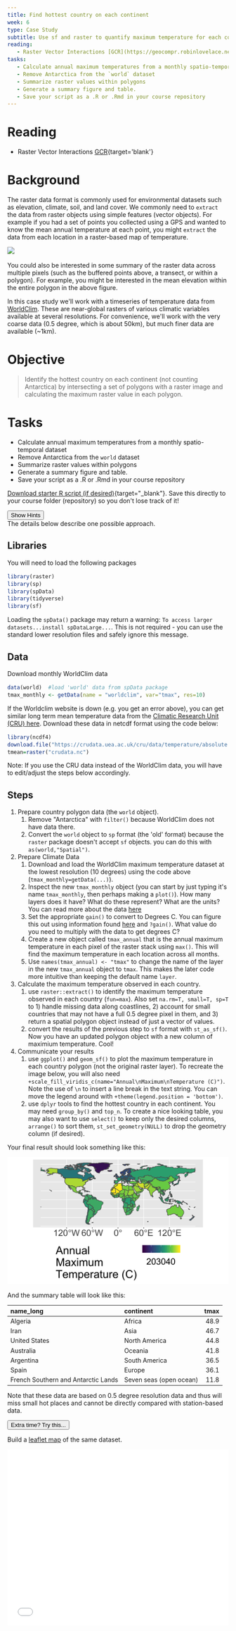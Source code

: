 ```yaml
---
title: Find hottest country on each continent
week: 6
type: Case Study
subtitle: Use sf and raster to quantify maximum temperature for each country and then identify the hottest one on each continent.
reading:
   - Raster Vector Interactions [GCR](https://geocompr.robinlovelace.net/geometric-operations.html#raster-vector){target='blank'}
tasks:
   - Calculate annual maximum temperatures from a monthly spatio-temporal dataset
   - Remove Antarctica from the `world` dataset
   - Summarize raster values within polygons
   - Generate a summary figure and table.
   - Save your script as a .R or .Rmd in your course repository
---
```





# Reading

- Raster Vector Interactions [GCR](https://geocompr.robinlovelace.net/geometric-operations.html#raster-vector){target='blank'}

# Background
The raster data format is commonly used for environmental datasets such as elevation, climate, soil, and land cover. We commonly need to `extract` the data from raster objects using simple features (vector objects).  For example if you had a set of points you collected using a GPS and wanted to know the mean annual temperature at each point, you might `extract` the data from each location in a raster-based map of temperature.

![](https://geocompr.robinlovelace.net/figures/pointextr-1.png)

You could also be interested in some summary of the raster data across multiple pixels (such as the buffered points above, a transect, or within a polygon).  For example, you might be interested in the mean elevation within the entire polygon in the above figure.

In this case study we'll work with a timeseries of temperature data from [WorldClim](http://worldclim.org).  These are near-global rasters of various climatic variables available at several resolutions.  For convenience, we'll work with the very coarse data (0.5 degree, which is about 50km), but much finer data are available (~1km).  

# Objective
> Identify the hottest country on each continent (not counting Antarctica) by intersecting a set of polygons with a raster image and calculating the maximum raster value in each polygon.

# Tasks

- Calculate annual maximum temperatures from a monthly spatio-temporal dataset
- Remove Antarctica from the `world` dataset
- Summarize raster values within polygons
- Generate a summary figure and table.
- Save your script as a .R or .Rmd in your course repository

[<i class="fa fa-file-code-o fa-1x" aria-hidden="true"></i> Download starter R script (if desired)](scripts/CS_06_nocomments.R){target="_blank"}.  Save this directly to your course folder (repository) so you don't lose track of it!

<div class="well">
<button data-toggle="collapse" class="btn btn-primary btn-sm round" data-target="#demo1">Show Hints</button>
<div id="demo1" class="collapse">
The details below describe one possible approach.

## Libraries
You will need to load the following packages

```r
library(raster)
library(sp)
library(spData)
library(tidyverse)
library(sf)
```

Loading the `spData()` package may return a warning: `To access larger datasets...install spDataLarge...`.  This is not required - you can use the standard lower resolution files and safely ignore this message.

## Data
Download monthly WorldClim data

```r
data(world)  #load 'world' data from spData package
tmax_monthly <- getData(name = "worldclim", var="tmax", res=10)
```


If the Worldclim website is down (e.g. you get an error above), you can get similar long term mean temperature data from the [Climatic Research Unit (CRU) here](https://crudata.uea.ac.uk/cru/data/temperature/).  Download these data in netcdf format using the code below: 

```r
library(ncdf4)
download.file("https://crudata.uea.ac.uk/cru/data/temperature/absolute.nc","crudata.nc")
tmean=raster("crudata.nc")
```
Note:  If you use the CRU data instead of the WorldClim data, you will have to edit/adjust the steps below accordingly.

## Steps
1. Prepare country polygon data (the `world` object).
    1. Remove "Antarctica" with `filter()` because WorldClim does not have data there.
    2. Convert the `world` object to `sp` format (the 'old' format) because the `raster` package doesn't accept `sf` objects.  you can do this with `as(world,"Spatial")`.
2. Prepare Climate Data 
    1. Download and load the WorldClim maximum temperature dataset at the lowest resolution (10 degrees) using the code above (`tmax_monthly=getData(...)`).
    2. Inspect the new `tmax_monthly` object (you can start by just typing it's name `tmax_monthly`, then perhaps making a `plot()`).  How many layers does it have?  What do these represent?  What are the units?  You can read more about the data [here](http://worldclim.org/formats1)
    3. Set the appropriate `gain()` to convert to Degrees C.  You can figure this out using information found [here](http://worldclim.org/formats1) and `?gain()`.  What value do you need to multiply with the data to get degrees C?
    3. Create a new object called `tmax_annual` that is the annual maximum temperature in each pixel of the raster stack using `max()`.  This will find the maximum temperature in each location across all months.
    4. Use `names(tmax_annual) <- "tmax"` to change the name of the layer in the new `tmax_annual` object to `tmax`. This makes the later code more intuitive than keeping the default name `layer`.
2. Calculate the maximum temperature observed in each country.
    1. use `raster::extract()` to identify the maximum temperature observed in each country (`fun=max`). Also set `na.rm=T, small=T, sp=T` to 1) handle missing data along coastlines, 2) account for small countries that may not have a full 0.5 degree pixel in them, and 3) return a spatial polygon object instead of just a vector of values.
    2. convert the results of the previous step to `sf` format with `st_as_sf()`.  Now you have an updated polygon object with a new column of maximium temperature.  Cool!
3. Communicate your results
    1. use `ggplot()` and `geom_sf()` to plot the maximum temperature in each country polygon (not the original raster layer).  To recreate the image below, you will also need `+scale_fill_viridis_c(name="Annual\nMaximum\nTemperature (C)")`.  Note the use of `\n` to insert a line break in the text string. You can move the legend around with `+theme(legend.position = 'bottom')`.
    2. use `dplyr` tools to find the hottest country in each continent. You may need `group_by()` and `top_n`.  To create a nice looking table, you may also want to use `select()` to keep only the desired columns, `arrange()` to sort them, `st_set_geometry(NULL)` to drop the geometry column (if desired).
</div>
</div>

Your final result should look something like this:

![](CS_06_files/figure-html/unnamed-chunk-4-1.png)<!-- -->

And the summary table will look like this:
<table>
 <thead>
  <tr>
   <th style="text-align:left;"> name_long </th>
   <th style="text-align:left;"> continent </th>
   <th style="text-align:right;"> tmax </th>
  </tr>
 </thead>
<tbody>
  <tr>
   <td style="text-align:left;"> Algeria </td>
   <td style="text-align:left;"> Africa </td>
   <td style="text-align:right;"> 48.9 </td>
  </tr>
  <tr>
   <td style="text-align:left;"> Iran </td>
   <td style="text-align:left;"> Asia </td>
   <td style="text-align:right;"> 46.7 </td>
  </tr>
  <tr>
   <td style="text-align:left;"> United States </td>
   <td style="text-align:left;"> North America </td>
   <td style="text-align:right;"> 44.8 </td>
  </tr>
  <tr>
   <td style="text-align:left;"> Australia </td>
   <td style="text-align:left;"> Oceania </td>
   <td style="text-align:right;"> 41.8 </td>
  </tr>
  <tr>
   <td style="text-align:left;"> Argentina </td>
   <td style="text-align:left;"> South America </td>
   <td style="text-align:right;"> 36.5 </td>
  </tr>
  <tr>
   <td style="text-align:left;"> Spain </td>
   <td style="text-align:left;"> Europe </td>
   <td style="text-align:right;"> 36.1 </td>
  </tr>
  <tr>
   <td style="text-align:left;"> French Southern and Antarctic Lands </td>
   <td style="text-align:left;"> Seven seas (open ocean) </td>
   <td style="text-align:right;"> 11.8 </td>
  </tr>
</tbody>
</table>

Note that these data are based on 0.5 degree resolution data and thus will miss small hot places and cannot be directly compared with station-based data.  

<div class="extraswell">
<button data-toggle="collapse" class="btn btn-link" data-target="#extras">
Extra time? Try this...
</button>
<div id="extras" class="collapse">

Build a [leaflet map](https://rstudio.github.io/leaflet/) of the same dataset.



<iframe id="test"  style=" height:400px; width:100%;" scrolling="no"  frameborder="0" src="CS06_leaflet.html"></iframe>


</div>
</div>
